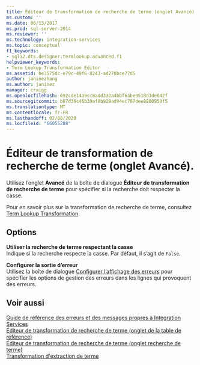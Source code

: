 ```yaml
---
title: Éditeur de transformation de recherche de terme (onglet Avancé) | Microsoft Docs
ms.custom: ''
ms.date: 06/13/2017
ms.prod: sql-server-2014
ms.reviewer: ''
ms.technology: integration-services
ms.topic: conceptual
f1_keywords:
- sql12.dts.designer.termlookup.advanced.f1
helpviewer_keywords:
- Term Lookup Transformation Editor
ms.assetid: be3575dc-e79c-49f6-8243-ad270bce77d5
author: janinezhang
ms.author: janinez
manager: craigg
ms.openlocfilehash: 692cde14a9cc8add332a4bbf6abe9518d3de642f
ms.sourcegitcommit: b87d36c46b39af8b929ad94ec707dee8800950f5
ms.translationtype: MT
ms.contentlocale: fr-FR
ms.lasthandoff: 02/08/2020
ms.locfileid: "66055208"
---
```

# <a name="term-lookup-transformation-editor-advanced-tab"></a>Éditeur de transformation de recherche de terme (onglet Avancé).
  Utilisez l’onglet **Avancé** de la boîte de dialogue **Éditeur de transformation de recherche de terme** pour spécifier si la recherche doit respecter la casse.  
  
 Pour en savoir plus sur la transformation de recherche de terme, consultez [Term Lookup Transformation](data-flow/transformations/lookup-transformation.md).  
  
## <a name="options"></a>Options  
 **Utiliser la recherche de terme respectant la casse**  
 Indique si la recherche respecte la casse. Par défaut, il s’agit de `False`.  
  
 **Configurer la sortie d’erreur**  
 Utilisez la boîte de dialogue [Configurer l’affichage des erreurs](../../2014/integration-services/configure-error-output.md) pour spécifier les options de gestion des erreurs dans les lignes qui provoquent des erreurs.  
  
## <a name="see-also"></a>Voir aussi  
 [Guide de référence des erreurs et des messages propres à Integration Services](../../2014/integration-services/integration-services-error-and-message-reference.md)   
 [Éditeur de transformation de recherche de terme &#40;onglet de la table de référence&#41;](../../2014/integration-services/term-lookup-transformation-editor-reference-table-tab.md)   
 [Éditeur de transformation de recherche de terme &#40;onglet recherche de terme&#41;](../../2014/integration-services/term-lookup-transformation-editor-term-lookup-tab.md)   
 [Transformation d'extraction de terme](data-flow/transformations/term-extraction-transformation.md)  
  
  
